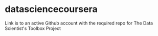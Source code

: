 datasciencecoursera
===================

Link is to an active Github account with the required repo for The Data Scientist's Toolbox Project
